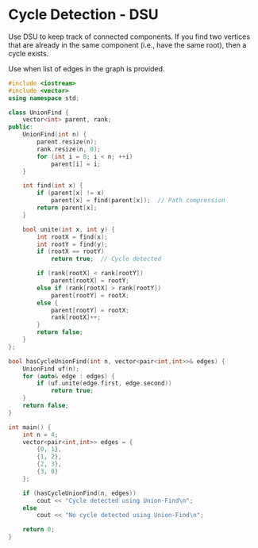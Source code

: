 # Cycle Detection - DSU

Use DSU to keep track of connected components. If you find two vertices that are already in the same component (i.e., have the same root), then a cycle exists.

Use when list of edges in the graph is provided.

```cpp
#include <iostream>
#include <vector>
using namespace std;

class UnionFind {
    vector<int> parent, rank;
public:
    UnionFind(int n) {
        parent.resize(n);
        rank.resize(n, 0);
        for (int i = 0; i < n; ++i)
            parent[i] = i;
    }

    int find(int x) {
        if (parent[x] != x)
            parent[x] = find(parent[x]);  // Path compression
        return parent[x];
    }

    bool unite(int x, int y) {
        int rootX = find(x);
        int rootY = find(y);
        if (rootX == rootY)
            return true;  // Cycle detected

        if (rank[rootX] < rank[rootY])
            parent[rootX] = rootY;
        else if (rank[rootX] > rank[rootY])
            parent[rootY] = rootX;
        else {
            parent[rootY] = rootX;
            rank[rootX]++;
        }
        return false;
    }
};

bool hasCycleUnionFind(int n, vector<pair<int,int>>& edges) {
    UnionFind uf(n);
    for (auto& edge : edges) {
        if (uf.unite(edge.first, edge.second))
            return true;
    }
    return false;
}

int main() {
    int n = 4;
    vector<pair<int,int>> edges = {
        {0, 1},
        {1, 2},
        {2, 3},
        {3, 0}
    };

    if (hasCycleUnionFind(n, edges))
        cout << "Cycle detected using Union-Find\n";
    else
        cout << "No cycle detected using Union-Find\n";

    return 0;
}
```

